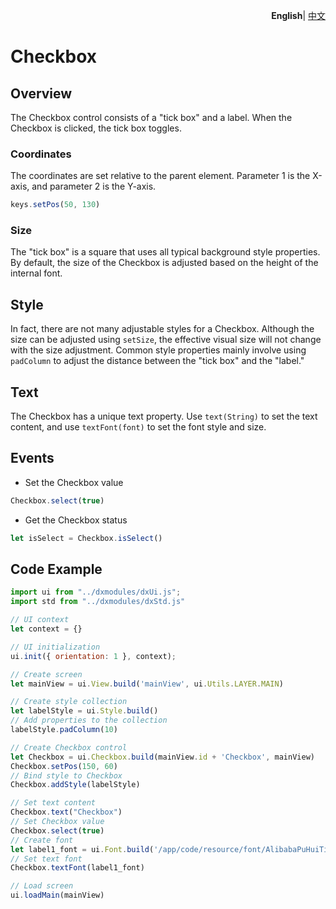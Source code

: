 <p align="right">
    <b>English</b>| <a href="./README_CN.md">中文</a>
</p>


# Checkbox

## Overview
The Checkbox control consists of a "tick box" and a label. When the Checkbox is clicked, the tick box toggles.

### Coordinates

The coordinates are set relative to the parent element. Parameter 1 is the X-axis, and parameter 2 is the Y-axis.
```js
keys.setPos(50, 130)
```

### Size

The "tick box" is a square that uses all typical background style properties. By default, the size of the Checkbox is adjusted based on the height of the internal font.

## Style

In fact, there are not many adjustable styles for a Checkbox. Although the size can be adjusted using `setSize`, the effective visual size will not change with the size adjustment. Common style properties mainly involve using `padColumn` to adjust the distance between the "tick box" and the "label."

## Text

The Checkbox has a unique text property. Use `text(String)` to set the text content, and use `textFont(font)` to set the font style and size.

## Events

- Set the Checkbox value

```js
Checkbox.select(true)
```
- Get the Checkbox status

```js
let isSelect = Checkbox.isSelect()
```

## Code Example

```js
import ui from "../dxmodules/dxUi.js";
import std from "../dxmodules/dxStd.js"

// UI context
let context = {}

// UI initialization
ui.init({ orientation: 1 }, context);

// Create screen
let mainView = ui.View.build('mainView', ui.Utils.LAYER.MAIN)

// Create style collection
let labelStyle = ui.Style.build()
// Add properties to the collection
labelStyle.padColumn(10)

// Create Checkbox control
let Checkbox = ui.Checkbox.build(mainView.id + 'Checkbox', mainView)
Checkbox.setPos(150, 60)
// Bind style to Checkbox
Checkbox.addStyle(labelStyle)

// Set text content
Checkbox.text("Checkbox")
// Set Checkbox value
Checkbox.select(true)
// Create font
let label1_font = ui.Font.build('/app/code/resource/font/AlibabaPuHuiTi-2-65-Medium.ttf', 20, ui.Utils.FONT_STYLE.NORMAL)
// Set text font
Checkbox.textFont(label1_font)

// Load screen
ui.loadMain(mainView)
```